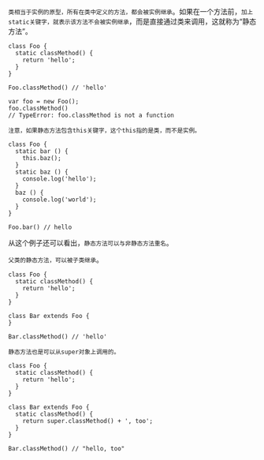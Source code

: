 `类相当于实例的原型，所有在类中定义的方法，都会被实例继承`。如果在一个方法前，`加上static关键字，就表示该方法不会被实例继承`，而是直接通过类来调用，这就称为“静态方法”。

```
class Foo {
  static classMethod() {
    return 'hello';
  }
}

Foo.classMethod() // 'hello'

var foo = new Foo();
foo.classMethod()
// TypeError: foo.classMethod is not a function
```
`注意，如果静态方法包含this关键字，这个this指的是类，而不是实例。`

```
class Foo {
  static bar () {
    this.baz();
  }
  static baz () {
    console.log('hello');
  }
  baz () {
    console.log('world');
  }
}

Foo.bar() // hello
```
从这个例子还可以看出，`静态方法可以与非静态方法重名`。

`父类的静态方法，可以被子类继承`。

```
class Foo {
  static classMethod() {
    return 'hello';
  }
}

class Bar extends Foo {
}

Bar.classMethod() // 'hello'
```

`静态方法也是可以从super对象上调用的。`

```
class Foo {
  static classMethod() {
    return 'hello';
  }
}

class Bar extends Foo {
  static classMethod() {
    return super.classMethod() + ', too';
  }
}

Bar.classMethod() // "hello, too"
```